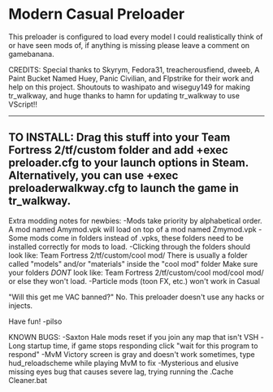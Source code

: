 # Modern Casual Preloader

This preloader is configured to load every model I could realistically think of or have seen mods of, 
if anything is missing please leave a comment on gamebanana.

CREDITS: Special thanks to Skyrym, Fedora31, treacherousfiend, dweeb, A Paint Bucket Named Huey, 
Panic Civilian, and Flpstrike for their work and help on this project.
Shoutouts to washipato and wiseguy149 for making tr_walkway, and huge thanks to hamn 
for updating tr_walkway to use VScript!! 

--------------------------------------------------------------------------------------
TO INSTALL: 
Drag this stuff into your Team Fortress 2/tf/custom folder and add +exec preloader.cfg 
to your launch options in Steam.
Alternatively, you can use +exec preloaderwalkway.cfg to launch the game in tr_walkway.
--------------------------------------------------------------------------------------

Extra modding notes for newbies:
	-Mods take priority by alphabetical order. A mod named Amymod.vpk will load on top of a mod named Zmymod.vpk
	-Some mods come in folders instead of .vpks, these folders need to be installed correctly for mods to load.
		-Clicking through the folders should look like: Team Fortress 2/tf/custom/cool mod/
			There is usually a folder called "models" and/or "materials" inside the "cool mod" folder
			Make sure your folders *DONT* look like: Team Fortress 2/tf/custom/cool mod/cool mod/ or else they won't load.
	-Particle mods (toon FX, etc.) won't work in Casual

"Will this get me VAC banned?" No. This preloader doesn't use any hacks or injects.

Have fun!
-pilso


KNOWN BUGS: 
-Saxton Hale mods reset if you join any map that isn't VSH
-Long startup time, if game stops responding click "wait for this program to respond"
-MvM Victory screen is gray and doesn't work sometimes, type hud_reloadscheme while playing MvM to fix
-Mysterious and elusive missing eyes bug that causes severe lag, trying running the .Cache Cleaner.bat